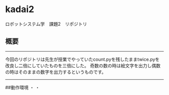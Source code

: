 # kadai2
ロボットシステム学　課題2　リポジトリ
## 概要
---
今回のリポジトリは先生が授業でやっていたcount.pyを残したままtwice.pyを改良し二倍にしていたものを三倍にした。
奇数の数の時は絵文字を出力し偶数の時はそのままの数字を出力するというものです。

---
##動作環境
・
・
